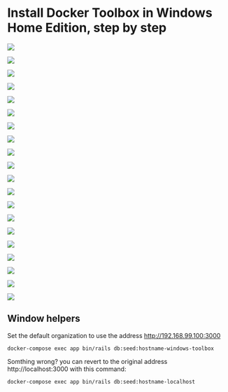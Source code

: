 # Install Docker Toolbox in Windows Home Edition, step by step

![](images/win1.png)

![](images/win2.png)

![](images/win3.png)

![](images/win4.png)

![](images/win5.png)

![](images/win6.png)

![](images/win7.png)

![](images/win8.png)

![](images/win9.png)

![](images/win10.png)

![](images/win11.png)

![](images/win12.png)

![](images/win13.png)

![](images/win14.png)

![](images/win15.png)

![](images/win16.png)

![](images/win17.png)

![](images/win18.png)

![](images/win19.png)

![](images/win20.png)

## Window helpers
Set the default organization to use the address http://192.168.99.100:3000

```
docker-compose exec app bin/rails db:seed:hostname-windows-toolbox
```

Somthing wrong? you can revert to the original address http://localhost:3000 with this command:

```
docker-compose exec app bin/rails db:seed:hostname-localhost
```

